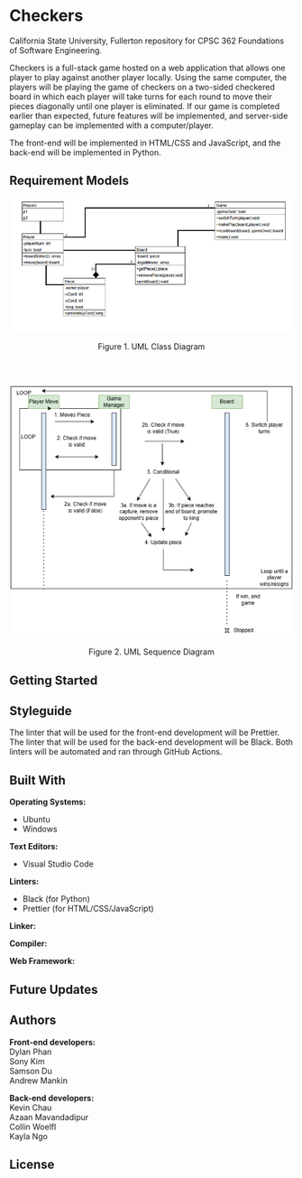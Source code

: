 # Checkers

California State University, Fullerton repository for CPSC 362 Foundations of Software Engineering.

Checkers is a full-stack game hosted on a web application that allows one player to play against another player locally. Using the same computer, the players will be playing the game of checkers on a two-sided checkered board in which each player will take turns for each round to move their pieces diagonally until one player is eliminated. If our game is completed earlier than expected, future features will be implemented, and server-side gameplay can be implemented with a computer/player.

The front-end will be implemented in HTML/CSS and JavaScript, and the back-end will be implemented in Python.

## Requirement Models

<p align="center">
  <img width="500" alt="Image of UML Class Diagram" src="uml_class.png">
  <p align="center">
    Figure 1. UML Class Diagram
  </p>
</p>
<br>
<br>
<p align="center">
  <img width="500" alt="Image of UML Class Diagram" src="uml_sequence.png">
  <p align="center">
    Figure 2. UML Sequence Diagram
  </p>
</p>

## Getting Started

## Styleguide

The linter that will be used for the front-end development will be Prettier.
The linter that will be used for the back-end development will be Black. Both linters will be automated and ran through GitHub Actions.

## Built With

**Operating Systems:**

- Ubuntu
- Windows

**Text Editors:**

- Visual Studio Code

**Linters:**

- Black (for Python)
- Prettier (for HTML/CSS/JavaScript)

**Linker:**

**Compiler:**

**Web Framework:**

## Future Updates

## Authors

**Front-end developers:**  
Dylan Phan  
Sony Kim  
Samson Du  
Andrew Mankin

**Back-end developers:**  
Kevin Chau  
Azaan Mavandadipur  
Collin Woelfl  
Kayla Ngo

## License

